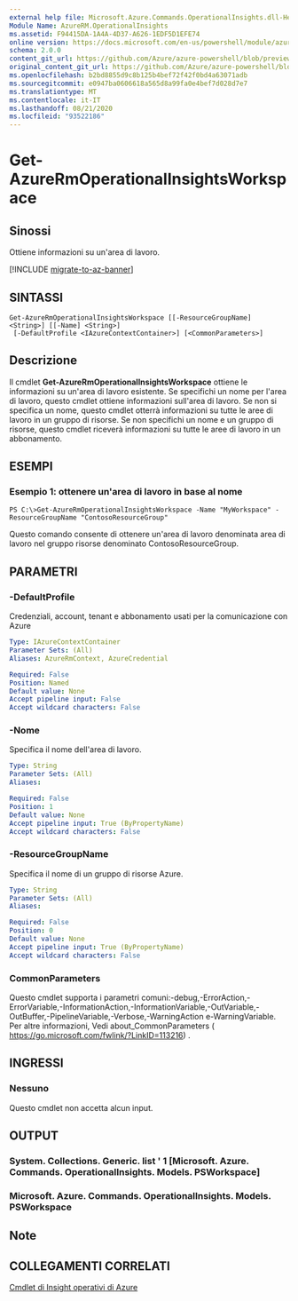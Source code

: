 ```yaml
---
external help file: Microsoft.Azure.Commands.OperationalInsights.dll-Help.xml
Module Name: AzureRM.OperationalInsights
ms.assetid: F94415DA-1A4A-4D37-A626-1EDF5D1EFE74
online version: https://docs.microsoft.com/en-us/powershell/module/azurerm.operationalinsights/get-azurermoperationalinsightsworkspace
schema: 2.0.0
content_git_url: https://github.com/Azure/azure-powershell/blob/preview/src/ResourceManager/OperationalInsights/Commands.OperationalInsights/help/Get-AzureRmOperationalInsightsWorkspace.md
original_content_git_url: https://github.com/Azure/azure-powershell/blob/preview/src/ResourceManager/OperationalInsights/Commands.OperationalInsights/help/Get-AzureRmOperationalInsightsWorkspace.md
ms.openlocfilehash: b2bd8855d9c8b125b4bef72f42f0bd4a63071adb
ms.sourcegitcommit: e0947ba0606618a565d8a99fa0e4bef7d028d7e7
ms.translationtype: MT
ms.contentlocale: it-IT
ms.lasthandoff: 08/21/2020
ms.locfileid: "93522186"
---
```

# Get-AzureRmOperationalInsightsWorkspace

## Sinossi
Ottiene informazioni su un'area di lavoro.

[!INCLUDE [migrate-to-az-banner](../../includes/migrate-to-az-banner.md)]

## SINTASSI

```
Get-AzureRmOperationalInsightsWorkspace [[-ResourceGroupName] <String>] [[-Name] <String>]
 [-DefaultProfile <IAzureContextContainer>] [<CommonParameters>]
```

## Descrizione
Il cmdlet **Get-AzureRmOperationalInsightsWorkspace** ottiene le informazioni su un'area di lavoro esistente.
Se specifichi un nome per l'area di lavoro, questo cmdlet ottiene informazioni sull'area di lavoro.
Se non si specifica un nome, questo cmdlet otterrà informazioni su tutte le aree di lavoro in un gruppo di risorse.
Se non specifichi un nome e un gruppo di risorse, questo cmdlet riceverà informazioni su tutte le aree di lavoro in un abbonamento.

## ESEMPI

### Esempio 1: ottenere un'area di lavoro in base al nome
```
PS C:\>Get-AzureRmOperationalInsightsWorkspace -Name "MyWorkspace" -ResourceGroupName "ContosoResourceGroup"
```

Questo comando consente di ottenere un'area di lavoro denominata area di lavoro nel gruppo risorse denominato ContosoResourceGroup.

## PARAMETRI

### -DefaultProfile
Credenziali, account, tenant e abbonamento usati per la comunicazione con Azure

```yaml
Type: IAzureContextContainer
Parameter Sets: (All)
Aliases: AzureRmContext, AzureCredential

Required: False
Position: Named
Default value: None
Accept pipeline input: False
Accept wildcard characters: False
```

### -Nome
Specifica il nome dell'area di lavoro.

```yaml
Type: String
Parameter Sets: (All)
Aliases: 

Required: False
Position: 1
Default value: None
Accept pipeline input: True (ByPropertyName)
Accept wildcard characters: False
```

### -ResourceGroupName
Specifica il nome di un gruppo di risorse Azure.

```yaml
Type: String
Parameter Sets: (All)
Aliases: 

Required: False
Position: 0
Default value: None
Accept pipeline input: True (ByPropertyName)
Accept wildcard characters: False
```

### CommonParameters
Questo cmdlet supporta i parametri comuni:-debug,-ErrorAction,-ErrorVariable,-InformationAction,-InformationVariable,-OutVariable,-OutBuffer,-PipelineVariable,-Verbose,-WarningAction e-WarningVariable. Per altre informazioni, Vedi about_CommonParameters ( https://go.microsoft.com/fwlink/?LinkID=113216) .

## INGRESSI

### Nessuno
Questo cmdlet non accetta alcun input.

## OUTPUT

### System. Collections. Generic. list ' 1 [Microsoft. Azure. Commands. OperationalInsights. Models. PSWorkspace]

### Microsoft. Azure. Commands. OperationalInsights. Models. PSWorkspace

## Note

## COLLEGAMENTI CORRELATI

[Cmdlet di Insight operativi di Azure](./AzureRM.OperationalInsights.md)


